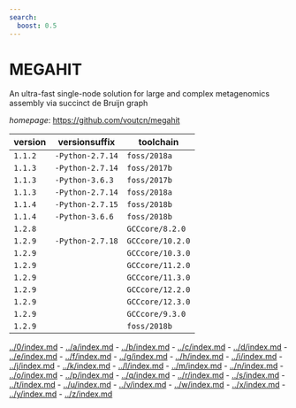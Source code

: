 ```yaml
---
search:
  boost: 0.5
---
```

# MEGAHIT

An ultra-fast single-node solution for large and complex  metagenomics assembly via succinct de Bruijn graph

*homepage*: <https://github.com/voutcn/megahit>

version | versionsuffix | toolchain
--------|---------------|----------
``1.1.2`` | ``-Python-2.7.14`` | ``foss/2018a``
``1.1.3`` | ``-Python-2.7.14`` | ``foss/2017b``
``1.1.3`` | ``-Python-3.6.3`` | ``foss/2017b``
``1.1.3`` | ``-Python-2.7.14`` | ``foss/2018a``
``1.1.4`` | ``-Python-2.7.15`` | ``foss/2018b``
``1.1.4`` | ``-Python-3.6.6`` | ``foss/2018b``
``1.2.8`` |  | ``GCCcore/8.2.0``
``1.2.9`` | ``-Python-2.7.18`` | ``GCCcore/10.2.0``
``1.2.9`` |  | ``GCCcore/10.3.0``
``1.2.9`` |  | ``GCCcore/11.2.0``
``1.2.9`` |  | ``GCCcore/11.3.0``
``1.2.9`` |  | ``GCCcore/12.2.0``
``1.2.9`` |  | ``GCCcore/12.3.0``
``1.2.9`` |  | ``GCCcore/9.3.0``
``1.2.9`` |  | ``foss/2018b``

[../0/index.md](0) - [../a/index.md](a) - [../b/index.md](b) - [../c/index.md](c) - [../d/index.md](d) - [../e/index.md](e) - [../f/index.md](f) - [../g/index.md](g) - [../h/index.md](h) - [../i/index.md](i) - [../j/index.md](j) - [../k/index.md](k) - [../l/index.md](l) - [../m/index.md](m) - [../n/index.md](n) - [../o/index.md](o) - [../p/index.md](p) - [../q/index.md](q) - [../r/index.md](r) - [../s/index.md](s) - [../t/index.md](t) - [../u/index.md](u) - [../v/index.md](v) - [../w/index.md](w) - [../x/index.md](x) - [../y/index.md](y) - [../z/index.md](z)

